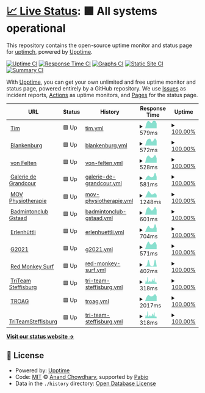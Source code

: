 # [📈 Live Status](https://uptimch.github.io/uptim): <!--live status--> **🟩 All systems operational**

This repository contains the open-source uptime monitor and status page for [uptimch](https://uptimch.github.io/uptim), powered by [Upptime](https://github.com/upptime/upptime).

[![Uptime CI](https://github.com/uptimch/uptim/workflows/Uptime%20CI/badge.svg)](https://github.com/uptimch/uptim/actions?query=workflow%3A%22Uptime+CI%22)
[![Response Time CI](https://github.com/uptimch/uptim/workflows/Response%20Time%20CI/badge.svg)](https://github.com/uptimch/uptim/actions?query=workflow%3A%22Response+Time+CI%22)
[![Graphs CI](https://github.com/uptimch/uptim/workflows/Graphs%20CI/badge.svg)](https://github.com/uptimch/uptim/actions?query=workflow%3A%22Graphs+CI%22)
[![Static Site CI](https://github.com/uptimch/uptim/workflows/Static%20Site%20CI/badge.svg)](https://github.com/uptimch/uptim/actions?query=workflow%3A%22Static+Site+CI%22)
[![Summary CI](https://github.com/uptimch/uptim/workflows/Summary%20CI/badge.svg)](https://github.com/uptimch/uptim/actions?query=workflow%3A%22Summary+CI%22)

With [Upptime](https://upptime.js.org), you can get your own unlimited and free uptime monitor and status page, powered entirely by a GitHub repository. We use [Issues](https://github.com/uptimch/uptim/issues) as incident reports, [Actions](https://github.com/uptimch/uptim/actions) as uptime monitors, and [Pages](https://uptimch.github.io/uptim) for the status page.

<!--start: status pages-->
<!-- This summary is generated by Upptime (https://github.com/upptime/upptime) -->
<!-- Do not edit this manually, your changes will be overwritten -->
<!-- prettier-ignore -->
| URL | Status | History | Response Time | Uptime |
| --- | ------ | ------- | ------------- | ------ |
| <img alt="" src="https://icons.duckduckgo.com/ip3/www.timvonfelten.ch.ico" height="13"> [Tim](https://www.timvonfelten.ch) | 🟩 Up | [tim.yml](https://github.com/uptimch/uptim/commits/HEAD/history/tim.yml) | <details><summary><img alt="Response time graph" src="./graphs/tim/response-time-week.png" height="20"> 579ms</summary><br><a href="https://uptimch.github.io/uptim/history/tim"><img alt="Response time 787" src="https://img.shields.io/endpoint?url=https%3A%2F%2Fraw.githubusercontent.com%2Fuptimch%2Fuptim%2FHEAD%2Fapi%2Ftim%2Fresponse-time.json"></a><br><a href="https://uptimch.github.io/uptim/history/tim"><img alt="24-hour response time 429" src="https://img.shields.io/endpoint?url=https%3A%2F%2Fraw.githubusercontent.com%2Fuptimch%2Fuptim%2FHEAD%2Fapi%2Ftim%2Fresponse-time-day.json"></a><br><a href="https://uptimch.github.io/uptim/history/tim"><img alt="7-day response time 579" src="https://img.shields.io/endpoint?url=https%3A%2F%2Fraw.githubusercontent.com%2Fuptimch%2Fuptim%2FHEAD%2Fapi%2Ftim%2Fresponse-time-week.json"></a><br><a href="https://uptimch.github.io/uptim/history/tim"><img alt="30-day response time 1172" src="https://img.shields.io/endpoint?url=https%3A%2F%2Fraw.githubusercontent.com%2Fuptimch%2Fuptim%2FHEAD%2Fapi%2Ftim%2Fresponse-time-month.json"></a><br><a href="https://uptimch.github.io/uptim/history/tim"><img alt="1-year response time 787" src="https://img.shields.io/endpoint?url=https%3A%2F%2Fraw.githubusercontent.com%2Fuptimch%2Fuptim%2FHEAD%2Fapi%2Ftim%2Fresponse-time-year.json"></a></details> | <details><summary><a href="https://uptimch.github.io/uptim/history/tim">100.00%</a></summary><a href="https://uptimch.github.io/uptim/history/tim"><img alt="All-time uptime 99.54%" src="https://img.shields.io/endpoint?url=https%3A%2F%2Fraw.githubusercontent.com%2Fuptimch%2Fuptim%2FHEAD%2Fapi%2Ftim%2Fuptime.json"></a><br><a href="https://uptimch.github.io/uptim/history/tim"><img alt="24-hour uptime 100.00%" src="https://img.shields.io/endpoint?url=https%3A%2F%2Fraw.githubusercontent.com%2Fuptimch%2Fuptim%2FHEAD%2Fapi%2Ftim%2Fuptime-day.json"></a><br><a href="https://uptimch.github.io/uptim/history/tim"><img alt="7-day uptime 100.00%" src="https://img.shields.io/endpoint?url=https%3A%2F%2Fraw.githubusercontent.com%2Fuptimch%2Fuptim%2FHEAD%2Fapi%2Ftim%2Fuptime-week.json"></a><br><a href="https://uptimch.github.io/uptim/history/tim"><img alt="30-day uptime 98.33%" src="https://img.shields.io/endpoint?url=https%3A%2F%2Fraw.githubusercontent.com%2Fuptimch%2Fuptim%2FHEAD%2Fapi%2Ftim%2Fuptime-month.json"></a><br><a href="https://uptimch.github.io/uptim/history/tim"><img alt="1-year uptime 99.54%" src="https://img.shields.io/endpoint?url=https%3A%2F%2Fraw.githubusercontent.com%2Fuptimch%2Fuptim%2FHEAD%2Fapi%2Ftim%2Fuptime-year.json"></a></details>
| <img alt="" src="https://icons.duckduckgo.com/ip3/blankenburg.ch.ico" height="13"> [Blankenburg](https://blankenburg.ch) | 🟩 Up | [blankenburg.yml](https://github.com/uptimch/uptim/commits/HEAD/history/blankenburg.yml) | <details><summary><img alt="Response time graph" src="./graphs/blankenburg/response-time-week.png" height="20"> 572ms</summary><br><a href="https://uptimch.github.io/uptim/history/blankenburg"><img alt="Response time 646" src="https://img.shields.io/endpoint?url=https%3A%2F%2Fraw.githubusercontent.com%2Fuptimch%2Fuptim%2FHEAD%2Fapi%2Fblankenburg%2Fresponse-time.json"></a><br><a href="https://uptimch.github.io/uptim/history/blankenburg"><img alt="24-hour response time 497" src="https://img.shields.io/endpoint?url=https%3A%2F%2Fraw.githubusercontent.com%2Fuptimch%2Fuptim%2FHEAD%2Fapi%2Fblankenburg%2Fresponse-time-day.json"></a><br><a href="https://uptimch.github.io/uptim/history/blankenburg"><img alt="7-day response time 572" src="https://img.shields.io/endpoint?url=https%3A%2F%2Fraw.githubusercontent.com%2Fuptimch%2Fuptim%2FHEAD%2Fapi%2Fblankenburg%2Fresponse-time-week.json"></a><br><a href="https://uptimch.github.io/uptim/history/blankenburg"><img alt="30-day response time 797" src="https://img.shields.io/endpoint?url=https%3A%2F%2Fraw.githubusercontent.com%2Fuptimch%2Fuptim%2FHEAD%2Fapi%2Fblankenburg%2Fresponse-time-month.json"></a><br><a href="https://uptimch.github.io/uptim/history/blankenburg"><img alt="1-year response time 646" src="https://img.shields.io/endpoint?url=https%3A%2F%2Fraw.githubusercontent.com%2Fuptimch%2Fuptim%2FHEAD%2Fapi%2Fblankenburg%2Fresponse-time-year.json"></a></details> | <details><summary><a href="https://uptimch.github.io/uptim/history/blankenburg">100.00%</a></summary><a href="https://uptimch.github.io/uptim/history/blankenburg"><img alt="All-time uptime 99.55%" src="https://img.shields.io/endpoint?url=https%3A%2F%2Fraw.githubusercontent.com%2Fuptimch%2Fuptim%2FHEAD%2Fapi%2Fblankenburg%2Fuptime.json"></a><br><a href="https://uptimch.github.io/uptim/history/blankenburg"><img alt="24-hour uptime 100.00%" src="https://img.shields.io/endpoint?url=https%3A%2F%2Fraw.githubusercontent.com%2Fuptimch%2Fuptim%2FHEAD%2Fapi%2Fblankenburg%2Fuptime-day.json"></a><br><a href="https://uptimch.github.io/uptim/history/blankenburg"><img alt="7-day uptime 100.00%" src="https://img.shields.io/endpoint?url=https%3A%2F%2Fraw.githubusercontent.com%2Fuptimch%2Fuptim%2FHEAD%2Fapi%2Fblankenburg%2Fuptime-week.json"></a><br><a href="https://uptimch.github.io/uptim/history/blankenburg"><img alt="30-day uptime 98.33%" src="https://img.shields.io/endpoint?url=https%3A%2F%2Fraw.githubusercontent.com%2Fuptimch%2Fuptim%2FHEAD%2Fapi%2Fblankenburg%2Fuptime-month.json"></a><br><a href="https://uptimch.github.io/uptim/history/blankenburg"><img alt="1-year uptime 99.55%" src="https://img.shields.io/endpoint?url=https%3A%2F%2Fraw.githubusercontent.com%2Fuptimch%2Fuptim%2FHEAD%2Fapi%2Fblankenburg%2Fuptime-year.json"></a></details>
| <img alt="" src="https://icons.duckduckgo.com/ip3/vonfelten.ch.ico" height="13"> [von Felten](https://vonfelten.ch) | 🟩 Up | [von-felten.yml](https://github.com/uptimch/uptim/commits/HEAD/history/von-felten.yml) | <details><summary><img alt="Response time graph" src="./graphs/von-felten/response-time-week.png" height="20"> 528ms</summary><br><a href="https://uptimch.github.io/uptim/history/von-felten"><img alt="Response time 685" src="https://img.shields.io/endpoint?url=https%3A%2F%2Fraw.githubusercontent.com%2Fuptimch%2Fuptim%2FHEAD%2Fapi%2Fvon-felten%2Fresponse-time.json"></a><br><a href="https://uptimch.github.io/uptim/history/von-felten"><img alt="24-hour response time 403" src="https://img.shields.io/endpoint?url=https%3A%2F%2Fraw.githubusercontent.com%2Fuptimch%2Fuptim%2FHEAD%2Fapi%2Fvon-felten%2Fresponse-time-day.json"></a><br><a href="https://uptimch.github.io/uptim/history/von-felten"><img alt="7-day response time 528" src="https://img.shields.io/endpoint?url=https%3A%2F%2Fraw.githubusercontent.com%2Fuptimch%2Fuptim%2FHEAD%2Fapi%2Fvon-felten%2Fresponse-time-week.json"></a><br><a href="https://uptimch.github.io/uptim/history/von-felten"><img alt="30-day response time 975" src="https://img.shields.io/endpoint?url=https%3A%2F%2Fraw.githubusercontent.com%2Fuptimch%2Fuptim%2FHEAD%2Fapi%2Fvon-felten%2Fresponse-time-month.json"></a><br><a href="https://uptimch.github.io/uptim/history/von-felten"><img alt="1-year response time 685" src="https://img.shields.io/endpoint?url=https%3A%2F%2Fraw.githubusercontent.com%2Fuptimch%2Fuptim%2FHEAD%2Fapi%2Fvon-felten%2Fresponse-time-year.json"></a></details> | <details><summary><a href="https://uptimch.github.io/uptim/history/von-felten">100.00%</a></summary><a href="https://uptimch.github.io/uptim/history/von-felten"><img alt="All-time uptime 99.55%" src="https://img.shields.io/endpoint?url=https%3A%2F%2Fraw.githubusercontent.com%2Fuptimch%2Fuptim%2FHEAD%2Fapi%2Fvon-felten%2Fuptime.json"></a><br><a href="https://uptimch.github.io/uptim/history/von-felten"><img alt="24-hour uptime 100.00%" src="https://img.shields.io/endpoint?url=https%3A%2F%2Fraw.githubusercontent.com%2Fuptimch%2Fuptim%2FHEAD%2Fapi%2Fvon-felten%2Fuptime-day.json"></a><br><a href="https://uptimch.github.io/uptim/history/von-felten"><img alt="7-day uptime 100.00%" src="https://img.shields.io/endpoint?url=https%3A%2F%2Fraw.githubusercontent.com%2Fuptimch%2Fuptim%2FHEAD%2Fapi%2Fvon-felten%2Fuptime-week.json"></a><br><a href="https://uptimch.github.io/uptim/history/von-felten"><img alt="30-day uptime 98.37%" src="https://img.shields.io/endpoint?url=https%3A%2F%2Fraw.githubusercontent.com%2Fuptimch%2Fuptim%2FHEAD%2Fapi%2Fvon-felten%2Fuptime-month.json"></a><br><a href="https://uptimch.github.io/uptim/history/von-felten"><img alt="1-year uptime 99.55%" src="https://img.shields.io/endpoint?url=https%3A%2F%2Fraw.githubusercontent.com%2Fuptimch%2Fuptim%2FHEAD%2Fapi%2Fvon-felten%2Fuptime-year.json"></a></details>
| <img alt="" src="https://icons.duckduckgo.com/ip3/www.galerie-de-grandcour.ch.ico" height="13"> [Galerie de Grandcour](https://www.galerie-de-grandcour.ch/) | 🟩 Up | [galerie-de-grandcour.yml](https://github.com/uptimch/uptim/commits/HEAD/history/galerie-de-grandcour.yml) | <details><summary><img alt="Response time graph" src="./graphs/galerie-de-grandcour/response-time-week.png" height="20"> 581ms</summary><br><a href="https://uptimch.github.io/uptim/history/galerie-de-grandcour"><img alt="Response time 666" src="https://img.shields.io/endpoint?url=https%3A%2F%2Fraw.githubusercontent.com%2Fuptimch%2Fuptim%2FHEAD%2Fapi%2Fgalerie-de-grandcour%2Fresponse-time.json"></a><br><a href="https://uptimch.github.io/uptim/history/galerie-de-grandcour"><img alt="24-hour response time 450" src="https://img.shields.io/endpoint?url=https%3A%2F%2Fraw.githubusercontent.com%2Fuptimch%2Fuptim%2FHEAD%2Fapi%2Fgalerie-de-grandcour%2Fresponse-time-day.json"></a><br><a href="https://uptimch.github.io/uptim/history/galerie-de-grandcour"><img alt="7-day response time 581" src="https://img.shields.io/endpoint?url=https%3A%2F%2Fraw.githubusercontent.com%2Fuptimch%2Fuptim%2FHEAD%2Fapi%2Fgalerie-de-grandcour%2Fresponse-time-week.json"></a><br><a href="https://uptimch.github.io/uptim/history/galerie-de-grandcour"><img alt="30-day response time 885" src="https://img.shields.io/endpoint?url=https%3A%2F%2Fraw.githubusercontent.com%2Fuptimch%2Fuptim%2FHEAD%2Fapi%2Fgalerie-de-grandcour%2Fresponse-time-month.json"></a><br><a href="https://uptimch.github.io/uptim/history/galerie-de-grandcour"><img alt="1-year response time 666" src="https://img.shields.io/endpoint?url=https%3A%2F%2Fraw.githubusercontent.com%2Fuptimch%2Fuptim%2FHEAD%2Fapi%2Fgalerie-de-grandcour%2Fresponse-time-year.json"></a></details> | <details><summary><a href="https://uptimch.github.io/uptim/history/galerie-de-grandcour">100.00%</a></summary><a href="https://uptimch.github.io/uptim/history/galerie-de-grandcour"><img alt="All-time uptime 99.55%" src="https://img.shields.io/endpoint?url=https%3A%2F%2Fraw.githubusercontent.com%2Fuptimch%2Fuptim%2FHEAD%2Fapi%2Fgalerie-de-grandcour%2Fuptime.json"></a><br><a href="https://uptimch.github.io/uptim/history/galerie-de-grandcour"><img alt="24-hour uptime 100.00%" src="https://img.shields.io/endpoint?url=https%3A%2F%2Fraw.githubusercontent.com%2Fuptimch%2Fuptim%2FHEAD%2Fapi%2Fgalerie-de-grandcour%2Fuptime-day.json"></a><br><a href="https://uptimch.github.io/uptim/history/galerie-de-grandcour"><img alt="7-day uptime 100.00%" src="https://img.shields.io/endpoint?url=https%3A%2F%2Fraw.githubusercontent.com%2Fuptimch%2Fuptim%2FHEAD%2Fapi%2Fgalerie-de-grandcour%2Fuptime-week.json"></a><br><a href="https://uptimch.github.io/uptim/history/galerie-de-grandcour"><img alt="30-day uptime 98.34%" src="https://img.shields.io/endpoint?url=https%3A%2F%2Fraw.githubusercontent.com%2Fuptimch%2Fuptim%2FHEAD%2Fapi%2Fgalerie-de-grandcour%2Fuptime-month.json"></a><br><a href="https://uptimch.github.io/uptim/history/galerie-de-grandcour"><img alt="1-year uptime 99.55%" src="https://img.shields.io/endpoint?url=https%3A%2F%2Fraw.githubusercontent.com%2Fuptimch%2Fuptim%2FHEAD%2Fapi%2Fgalerie-de-grandcour%2Fuptime-year.json"></a></details>
| <img alt="" src="https://icons.duckduckgo.com/ip3/movphysio.ch.ico" height="13"> [MOV Physiotherapie](https://movphysio.ch) | 🟩 Up | [mov-physiotherapie.yml](https://github.com/uptimch/uptim/commits/HEAD/history/mov-physiotherapie.yml) | <details><summary><img alt="Response time graph" src="./graphs/mov-physiotherapie/response-time-week.png" height="20"> 1248ms</summary><br><a href="https://uptimch.github.io/uptim/history/mov-physiotherapie"><img alt="Response time 1174" src="https://img.shields.io/endpoint?url=https%3A%2F%2Fraw.githubusercontent.com%2Fuptimch%2Fuptim%2FHEAD%2Fapi%2Fmov-physiotherapie%2Fresponse-time.json"></a><br><a href="https://uptimch.github.io/uptim/history/mov-physiotherapie"><img alt="24-hour response time 785" src="https://img.shields.io/endpoint?url=https%3A%2F%2Fraw.githubusercontent.com%2Fuptimch%2Fuptim%2FHEAD%2Fapi%2Fmov-physiotherapie%2Fresponse-time-day.json"></a><br><a href="https://uptimch.github.io/uptim/history/mov-physiotherapie"><img alt="7-day response time 1248" src="https://img.shields.io/endpoint?url=https%3A%2F%2Fraw.githubusercontent.com%2Fuptimch%2Fuptim%2FHEAD%2Fapi%2Fmov-physiotherapie%2Fresponse-time-week.json"></a><br><a href="https://uptimch.github.io/uptim/history/mov-physiotherapie"><img alt="30-day response time 1195" src="https://img.shields.io/endpoint?url=https%3A%2F%2Fraw.githubusercontent.com%2Fuptimch%2Fuptim%2FHEAD%2Fapi%2Fmov-physiotherapie%2Fresponse-time-month.json"></a><br><a href="https://uptimch.github.io/uptim/history/mov-physiotherapie"><img alt="1-year response time 1174" src="https://img.shields.io/endpoint?url=https%3A%2F%2Fraw.githubusercontent.com%2Fuptimch%2Fuptim%2FHEAD%2Fapi%2Fmov-physiotherapie%2Fresponse-time-year.json"></a></details> | <details><summary><a href="https://uptimch.github.io/uptim/history/mov-physiotherapie">100.00%</a></summary><a href="https://uptimch.github.io/uptim/history/mov-physiotherapie"><img alt="All-time uptime 99.98%" src="https://img.shields.io/endpoint?url=https%3A%2F%2Fraw.githubusercontent.com%2Fuptimch%2Fuptim%2FHEAD%2Fapi%2Fmov-physiotherapie%2Fuptime.json"></a><br><a href="https://uptimch.github.io/uptim/history/mov-physiotherapie"><img alt="24-hour uptime 100.00%" src="https://img.shields.io/endpoint?url=https%3A%2F%2Fraw.githubusercontent.com%2Fuptimch%2Fuptim%2FHEAD%2Fapi%2Fmov-physiotherapie%2Fuptime-day.json"></a><br><a href="https://uptimch.github.io/uptim/history/mov-physiotherapie"><img alt="7-day uptime 100.00%" src="https://img.shields.io/endpoint?url=https%3A%2F%2Fraw.githubusercontent.com%2Fuptimch%2Fuptim%2FHEAD%2Fapi%2Fmov-physiotherapie%2Fuptime-week.json"></a><br><a href="https://uptimch.github.io/uptim/history/mov-physiotherapie"><img alt="30-day uptime 100.00%" src="https://img.shields.io/endpoint?url=https%3A%2F%2Fraw.githubusercontent.com%2Fuptimch%2Fuptim%2FHEAD%2Fapi%2Fmov-physiotherapie%2Fuptime-month.json"></a><br><a href="https://uptimch.github.io/uptim/history/mov-physiotherapie"><img alt="1-year uptime 99.98%" src="https://img.shields.io/endpoint?url=https%3A%2F%2Fraw.githubusercontent.com%2Fuptimch%2Fuptim%2FHEAD%2Fapi%2Fmov-physiotherapie%2Fuptime-year.json"></a></details>
| <img alt="" src="https://icons.duckduckgo.com/ip3/www.badmintonclubgstaad.ch.ico" height="13"> [Badmintonclub Gstaad](https://www.badmintonclubgstaad.ch/) | 🟩 Up | [badmintonclub-gstaad.yml](https://github.com/uptimch/uptim/commits/HEAD/history/badmintonclub-gstaad.yml) | <details><summary><img alt="Response time graph" src="./graphs/badmintonclub-gstaad/response-time-week.png" height="20"> 601ms</summary><br><a href="https://uptimch.github.io/uptim/history/badmintonclub-gstaad"><img alt="Response time 731" src="https://img.shields.io/endpoint?url=https%3A%2F%2Fraw.githubusercontent.com%2Fuptimch%2Fuptim%2FHEAD%2Fapi%2Fbadmintonclub-gstaad%2Fresponse-time.json"></a><br><a href="https://uptimch.github.io/uptim/history/badmintonclub-gstaad"><img alt="24-hour response time 487" src="https://img.shields.io/endpoint?url=https%3A%2F%2Fraw.githubusercontent.com%2Fuptimch%2Fuptim%2FHEAD%2Fapi%2Fbadmintonclub-gstaad%2Fresponse-time-day.json"></a><br><a href="https://uptimch.github.io/uptim/history/badmintonclub-gstaad"><img alt="7-day response time 601" src="https://img.shields.io/endpoint?url=https%3A%2F%2Fraw.githubusercontent.com%2Fuptimch%2Fuptim%2FHEAD%2Fapi%2Fbadmintonclub-gstaad%2Fresponse-time-week.json"></a><br><a href="https://uptimch.github.io/uptim/history/badmintonclub-gstaad"><img alt="30-day response time 980" src="https://img.shields.io/endpoint?url=https%3A%2F%2Fraw.githubusercontent.com%2Fuptimch%2Fuptim%2FHEAD%2Fapi%2Fbadmintonclub-gstaad%2Fresponse-time-month.json"></a><br><a href="https://uptimch.github.io/uptim/history/badmintonclub-gstaad"><img alt="1-year response time 731" src="https://img.shields.io/endpoint?url=https%3A%2F%2Fraw.githubusercontent.com%2Fuptimch%2Fuptim%2FHEAD%2Fapi%2Fbadmintonclub-gstaad%2Fresponse-time-year.json"></a></details> | <details><summary><a href="https://uptimch.github.io/uptim/history/badmintonclub-gstaad">100.00%</a></summary><a href="https://uptimch.github.io/uptim/history/badmintonclub-gstaad"><img alt="All-time uptime 99.54%" src="https://img.shields.io/endpoint?url=https%3A%2F%2Fraw.githubusercontent.com%2Fuptimch%2Fuptim%2FHEAD%2Fapi%2Fbadmintonclub-gstaad%2Fuptime.json"></a><br><a href="https://uptimch.github.io/uptim/history/badmintonclub-gstaad"><img alt="24-hour uptime 100.00%" src="https://img.shields.io/endpoint?url=https%3A%2F%2Fraw.githubusercontent.com%2Fuptimch%2Fuptim%2FHEAD%2Fapi%2Fbadmintonclub-gstaad%2Fuptime-day.json"></a><br><a href="https://uptimch.github.io/uptim/history/badmintonclub-gstaad"><img alt="7-day uptime 100.00%" src="https://img.shields.io/endpoint?url=https%3A%2F%2Fraw.githubusercontent.com%2Fuptimch%2Fuptim%2FHEAD%2Fapi%2Fbadmintonclub-gstaad%2Fuptime-week.json"></a><br><a href="https://uptimch.github.io/uptim/history/badmintonclub-gstaad"><img alt="30-day uptime 98.30%" src="https://img.shields.io/endpoint?url=https%3A%2F%2Fraw.githubusercontent.com%2Fuptimch%2Fuptim%2FHEAD%2Fapi%2Fbadmintonclub-gstaad%2Fuptime-month.json"></a><br><a href="https://uptimch.github.io/uptim/history/badmintonclub-gstaad"><img alt="1-year uptime 99.54%" src="https://img.shields.io/endpoint?url=https%3A%2F%2Fraw.githubusercontent.com%2Fuptimch%2Fuptim%2FHEAD%2Fapi%2Fbadmintonclub-gstaad%2Fuptime-year.json"></a></details>
| <img alt="" src="https://icons.duckduckgo.com/ip3/www.erlenhuettli.ch.ico" height="13"> [Erlenhüttli](https://www.erlenhuettli.ch/de) | 🟩 Up | [erlenhuettli.yml](https://github.com/uptimch/uptim/commits/HEAD/history/erlenhuettli.yml) | <details><summary><img alt="Response time graph" src="./graphs/erlenhuettli/response-time-week.png" height="20"> 704ms</summary><br><a href="https://uptimch.github.io/uptim/history/erlenhuettli"><img alt="Response time 883" src="https://img.shields.io/endpoint?url=https%3A%2F%2Fraw.githubusercontent.com%2Fuptimch%2Fuptim%2FHEAD%2Fapi%2Ferlenhuettli%2Fresponse-time.json"></a><br><a href="https://uptimch.github.io/uptim/history/erlenhuettli"><img alt="24-hour response time 526" src="https://img.shields.io/endpoint?url=https%3A%2F%2Fraw.githubusercontent.com%2Fuptimch%2Fuptim%2FHEAD%2Fapi%2Ferlenhuettli%2Fresponse-time-day.json"></a><br><a href="https://uptimch.github.io/uptim/history/erlenhuettli"><img alt="7-day response time 704" src="https://img.shields.io/endpoint?url=https%3A%2F%2Fraw.githubusercontent.com%2Fuptimch%2Fuptim%2FHEAD%2Fapi%2Ferlenhuettli%2Fresponse-time-week.json"></a><br><a href="https://uptimch.github.io/uptim/history/erlenhuettli"><img alt="30-day response time 1148" src="https://img.shields.io/endpoint?url=https%3A%2F%2Fraw.githubusercontent.com%2Fuptimch%2Fuptim%2FHEAD%2Fapi%2Ferlenhuettli%2Fresponse-time-month.json"></a><br><a href="https://uptimch.github.io/uptim/history/erlenhuettli"><img alt="1-year response time 883" src="https://img.shields.io/endpoint?url=https%3A%2F%2Fraw.githubusercontent.com%2Fuptimch%2Fuptim%2FHEAD%2Fapi%2Ferlenhuettli%2Fresponse-time-year.json"></a></details> | <details><summary><a href="https://uptimch.github.io/uptim/history/erlenhuettli">100.00%</a></summary><a href="https://uptimch.github.io/uptim/history/erlenhuettli"><img alt="All-time uptime 99.54%" src="https://img.shields.io/endpoint?url=https%3A%2F%2Fraw.githubusercontent.com%2Fuptimch%2Fuptim%2FHEAD%2Fapi%2Ferlenhuettli%2Fuptime.json"></a><br><a href="https://uptimch.github.io/uptim/history/erlenhuettli"><img alt="24-hour uptime 100.00%" src="https://img.shields.io/endpoint?url=https%3A%2F%2Fraw.githubusercontent.com%2Fuptimch%2Fuptim%2FHEAD%2Fapi%2Ferlenhuettli%2Fuptime-day.json"></a><br><a href="https://uptimch.github.io/uptim/history/erlenhuettli"><img alt="7-day uptime 100.00%" src="https://img.shields.io/endpoint?url=https%3A%2F%2Fraw.githubusercontent.com%2Fuptimch%2Fuptim%2FHEAD%2Fapi%2Ferlenhuettli%2Fuptime-week.json"></a><br><a href="https://uptimch.github.io/uptim/history/erlenhuettli"><img alt="30-day uptime 98.30%" src="https://img.shields.io/endpoint?url=https%3A%2F%2Fraw.githubusercontent.com%2Fuptimch%2Fuptim%2FHEAD%2Fapi%2Ferlenhuettli%2Fuptime-month.json"></a><br><a href="https://uptimch.github.io/uptim/history/erlenhuettli"><img alt="1-year uptime 99.54%" src="https://img.shields.io/endpoint?url=https%3A%2F%2Fraw.githubusercontent.com%2Fuptimch%2Fuptim%2FHEAD%2Fapi%2Ferlenhuettli%2Fuptime-year.json"></a></details>
| <img alt="" src="https://icons.duckduckgo.com/ip3/g2021.ch.ico" height="13"> [G2021](https://g2021.ch/) | 🟩 Up | [g2021.yml](https://github.com/uptimch/uptim/commits/HEAD/history/g2021.yml) | <details><summary><img alt="Response time graph" src="./graphs/g2021/response-time-week.png" height="20"> 571ms</summary><br><a href="https://uptimch.github.io/uptim/history/g2021"><img alt="Response time 724" src="https://img.shields.io/endpoint?url=https%3A%2F%2Fraw.githubusercontent.com%2Fuptimch%2Fuptim%2FHEAD%2Fapi%2Fg2021%2Fresponse-time.json"></a><br><a href="https://uptimch.github.io/uptim/history/g2021"><img alt="24-hour response time 422" src="https://img.shields.io/endpoint?url=https%3A%2F%2Fraw.githubusercontent.com%2Fuptimch%2Fuptim%2FHEAD%2Fapi%2Fg2021%2Fresponse-time-day.json"></a><br><a href="https://uptimch.github.io/uptim/history/g2021"><img alt="7-day response time 571" src="https://img.shields.io/endpoint?url=https%3A%2F%2Fraw.githubusercontent.com%2Fuptimch%2Fuptim%2FHEAD%2Fapi%2Fg2021%2Fresponse-time-week.json"></a><br><a href="https://uptimch.github.io/uptim/history/g2021"><img alt="30-day response time 955" src="https://img.shields.io/endpoint?url=https%3A%2F%2Fraw.githubusercontent.com%2Fuptimch%2Fuptim%2FHEAD%2Fapi%2Fg2021%2Fresponse-time-month.json"></a><br><a href="https://uptimch.github.io/uptim/history/g2021"><img alt="1-year response time 724" src="https://img.shields.io/endpoint?url=https%3A%2F%2Fraw.githubusercontent.com%2Fuptimch%2Fuptim%2FHEAD%2Fapi%2Fg2021%2Fresponse-time-year.json"></a></details> | <details><summary><a href="https://uptimch.github.io/uptim/history/g2021">100.00%</a></summary><a href="https://uptimch.github.io/uptim/history/g2021"><img alt="All-time uptime 99.54%" src="https://img.shields.io/endpoint?url=https%3A%2F%2Fraw.githubusercontent.com%2Fuptimch%2Fuptim%2FHEAD%2Fapi%2Fg2021%2Fuptime.json"></a><br><a href="https://uptimch.github.io/uptim/history/g2021"><img alt="24-hour uptime 100.00%" src="https://img.shields.io/endpoint?url=https%3A%2F%2Fraw.githubusercontent.com%2Fuptimch%2Fuptim%2FHEAD%2Fapi%2Fg2021%2Fuptime-day.json"></a><br><a href="https://uptimch.github.io/uptim/history/g2021"><img alt="7-day uptime 100.00%" src="https://img.shields.io/endpoint?url=https%3A%2F%2Fraw.githubusercontent.com%2Fuptimch%2Fuptim%2FHEAD%2Fapi%2Fg2021%2Fuptime-week.json"></a><br><a href="https://uptimch.github.io/uptim/history/g2021"><img alt="30-day uptime 98.31%" src="https://img.shields.io/endpoint?url=https%3A%2F%2Fraw.githubusercontent.com%2Fuptimch%2Fuptim%2FHEAD%2Fapi%2Fg2021%2Fuptime-month.json"></a><br><a href="https://uptimch.github.io/uptim/history/g2021"><img alt="1-year uptime 99.54%" src="https://img.shields.io/endpoint?url=https%3A%2F%2Fraw.githubusercontent.com%2Fuptimch%2Fuptim%2FHEAD%2Fapi%2Fg2021%2Fuptime-year.json"></a></details>
| <img alt="" src="https://icons.duckduckgo.com/ip3/redmonkeysurf.wixsite.com.ico" height="13"> [Red Monkey Surf](https://redmonkeysurf.wixsite.com/red-monkey-surf) | 🟩 Up | [red-monkey-surf.yml](https://github.com/uptimch/uptim/commits/HEAD/history/red-monkey-surf.yml) | <details><summary><img alt="Response time graph" src="./graphs/red-monkey-surf/response-time-week.png" height="20"> 402ms</summary><br><a href="https://uptimch.github.io/uptim/history/red-monkey-surf"><img alt="Response time 361" src="https://img.shields.io/endpoint?url=https%3A%2F%2Fraw.githubusercontent.com%2Fuptimch%2Fuptim%2FHEAD%2Fapi%2Fred-monkey-surf%2Fresponse-time.json"></a><br><a href="https://uptimch.github.io/uptim/history/red-monkey-surf"><img alt="24-hour response time 77" src="https://img.shields.io/endpoint?url=https%3A%2F%2Fraw.githubusercontent.com%2Fuptimch%2Fuptim%2FHEAD%2Fapi%2Fred-monkey-surf%2Fresponse-time-day.json"></a><br><a href="https://uptimch.github.io/uptim/history/red-monkey-surf"><img alt="7-day response time 402" src="https://img.shields.io/endpoint?url=https%3A%2F%2Fraw.githubusercontent.com%2Fuptimch%2Fuptim%2FHEAD%2Fapi%2Fred-monkey-surf%2Fresponse-time-week.json"></a><br><a href="https://uptimch.github.io/uptim/history/red-monkey-surf"><img alt="30-day response time 329" src="https://img.shields.io/endpoint?url=https%3A%2F%2Fraw.githubusercontent.com%2Fuptimch%2Fuptim%2FHEAD%2Fapi%2Fred-monkey-surf%2Fresponse-time-month.json"></a><br><a href="https://uptimch.github.io/uptim/history/red-monkey-surf"><img alt="1-year response time 361" src="https://img.shields.io/endpoint?url=https%3A%2F%2Fraw.githubusercontent.com%2Fuptimch%2Fuptim%2FHEAD%2Fapi%2Fred-monkey-surf%2Fresponse-time-year.json"></a></details> | <details><summary><a href="https://uptimch.github.io/uptim/history/red-monkey-surf">100.00%</a></summary><a href="https://uptimch.github.io/uptim/history/red-monkey-surf"><img alt="All-time uptime 99.99%" src="https://img.shields.io/endpoint?url=https%3A%2F%2Fraw.githubusercontent.com%2Fuptimch%2Fuptim%2FHEAD%2Fapi%2Fred-monkey-surf%2Fuptime.json"></a><br><a href="https://uptimch.github.io/uptim/history/red-monkey-surf"><img alt="24-hour uptime 100.00%" src="https://img.shields.io/endpoint?url=https%3A%2F%2Fraw.githubusercontent.com%2Fuptimch%2Fuptim%2FHEAD%2Fapi%2Fred-monkey-surf%2Fuptime-day.json"></a><br><a href="https://uptimch.github.io/uptim/history/red-monkey-surf"><img alt="7-day uptime 100.00%" src="https://img.shields.io/endpoint?url=https%3A%2F%2Fraw.githubusercontent.com%2Fuptimch%2Fuptim%2FHEAD%2Fapi%2Fred-monkey-surf%2Fuptime-week.json"></a><br><a href="https://uptimch.github.io/uptim/history/red-monkey-surf"><img alt="30-day uptime 99.95%" src="https://img.shields.io/endpoint?url=https%3A%2F%2Fraw.githubusercontent.com%2Fuptimch%2Fuptim%2FHEAD%2Fapi%2Fred-monkey-surf%2Fuptime-month.json"></a><br><a href="https://uptimch.github.io/uptim/history/red-monkey-surf"><img alt="1-year uptime 99.99%" src="https://img.shields.io/endpoint?url=https%3A%2F%2Fraw.githubusercontent.com%2Fuptimch%2Fuptim%2FHEAD%2Fapi%2Fred-monkey-surf%2Fuptime-year.json"></a></details>
| <img alt="" src="https://icons.duckduckgo.com/ip3/www.tristeffisburg.ch.ico" height="13"> [TriTeam Steffisburg](https://www.tristeffisburg.ch/) | 🟩 Up | [tri-team-steffisburg.yml](https://github.com/uptimch/uptim/commits/HEAD/history/tri-team-steffisburg.yml) | <details><summary><img alt="Response time graph" src="./graphs/tri-team-steffisburg/response-time-week.png" height="20"> 318ms</summary><br><a href="https://uptimch.github.io/uptim/history/tri-team-steffisburg"><img alt="Response time 311" src="https://img.shields.io/endpoint?url=https%3A%2F%2Fraw.githubusercontent.com%2Fuptimch%2Fuptim%2FHEAD%2Fapi%2Ftri-team-steffisburg%2Fresponse-time.json"></a><br><a href="https://uptimch.github.io/uptim/history/tri-team-steffisburg"><img alt="24-hour response time 157" src="https://img.shields.io/endpoint?url=https%3A%2F%2Fraw.githubusercontent.com%2Fuptimch%2Fuptim%2FHEAD%2Fapi%2Ftri-team-steffisburg%2Fresponse-time-day.json"></a><br><a href="https://uptimch.github.io/uptim/history/tri-team-steffisburg"><img alt="7-day response time 318" src="https://img.shields.io/endpoint?url=https%3A%2F%2Fraw.githubusercontent.com%2Fuptimch%2Fuptim%2FHEAD%2Fapi%2Ftri-team-steffisburg%2Fresponse-time-week.json"></a><br><a href="https://uptimch.github.io/uptim/history/tri-team-steffisburg"><img alt="30-day response time 306" src="https://img.shields.io/endpoint?url=https%3A%2F%2Fraw.githubusercontent.com%2Fuptimch%2Fuptim%2FHEAD%2Fapi%2Ftri-team-steffisburg%2Fresponse-time-month.json"></a><br><a href="https://uptimch.github.io/uptim/history/tri-team-steffisburg"><img alt="1-year response time 311" src="https://img.shields.io/endpoint?url=https%3A%2F%2Fraw.githubusercontent.com%2Fuptimch%2Fuptim%2FHEAD%2Fapi%2Ftri-team-steffisburg%2Fresponse-time-year.json"></a></details> | <details><summary><a href="https://uptimch.github.io/uptim/history/tri-team-steffisburg">100.00%</a></summary><a href="https://uptimch.github.io/uptim/history/tri-team-steffisburg"><img alt="All-time uptime 99.98%" src="https://img.shields.io/endpoint?url=https%3A%2F%2Fraw.githubusercontent.com%2Fuptimch%2Fuptim%2FHEAD%2Fapi%2Ftri-team-steffisburg%2Fuptime.json"></a><br><a href="https://uptimch.github.io/uptim/history/tri-team-steffisburg"><img alt="24-hour uptime 100.00%" src="https://img.shields.io/endpoint?url=https%3A%2F%2Fraw.githubusercontent.com%2Fuptimch%2Fuptim%2FHEAD%2Fapi%2Ftri-team-steffisburg%2Fuptime-day.json"></a><br><a href="https://uptimch.github.io/uptim/history/tri-team-steffisburg"><img alt="7-day uptime 100.00%" src="https://img.shields.io/endpoint?url=https%3A%2F%2Fraw.githubusercontent.com%2Fuptimch%2Fuptim%2FHEAD%2Fapi%2Ftri-team-steffisburg%2Fuptime-week.json"></a><br><a href="https://uptimch.github.io/uptim/history/tri-team-steffisburg"><img alt="30-day uptime 100.00%" src="https://img.shields.io/endpoint?url=https%3A%2F%2Fraw.githubusercontent.com%2Fuptimch%2Fuptim%2FHEAD%2Fapi%2Ftri-team-steffisburg%2Fuptime-month.json"></a><br><a href="https://uptimch.github.io/uptim/history/tri-team-steffisburg"><img alt="1-year uptime 99.98%" src="https://img.shields.io/endpoint?url=https%3A%2F%2Fraw.githubusercontent.com%2Fuptimch%2Fuptim%2FHEAD%2Fapi%2Ftri-team-steffisburg%2Fuptime-year.json"></a></details>
| <img alt="" src="https://icons.duckduckgo.com/ip3/troag.ch.ico" height="13"> [TROAG](https://troag.ch/) | 🟩 Up | [troag.yml](https://github.com/uptimch/uptim/commits/HEAD/history/troag.yml) | <details><summary><img alt="Response time graph" src="./graphs/troag/response-time-week.png" height="20"> 2017ms</summary><br><a href="https://uptimch.github.io/uptim/history/troag"><img alt="Response time 2165" src="https://img.shields.io/endpoint?url=https%3A%2F%2Fraw.githubusercontent.com%2Fuptimch%2Fuptim%2FHEAD%2Fapi%2Ftroag%2Fresponse-time.json"></a><br><a href="https://uptimch.github.io/uptim/history/troag"><img alt="24-hour response time 1807" src="https://img.shields.io/endpoint?url=https%3A%2F%2Fraw.githubusercontent.com%2Fuptimch%2Fuptim%2FHEAD%2Fapi%2Ftroag%2Fresponse-time-day.json"></a><br><a href="https://uptimch.github.io/uptim/history/troag"><img alt="7-day response time 2017" src="https://img.shields.io/endpoint?url=https%3A%2F%2Fraw.githubusercontent.com%2Fuptimch%2Fuptim%2FHEAD%2Fapi%2Ftroag%2Fresponse-time-week.json"></a><br><a href="https://uptimch.github.io/uptim/history/troag"><img alt="30-day response time 2096" src="https://img.shields.io/endpoint?url=https%3A%2F%2Fraw.githubusercontent.com%2Fuptimch%2Fuptim%2FHEAD%2Fapi%2Ftroag%2Fresponse-time-month.json"></a><br><a href="https://uptimch.github.io/uptim/history/troag"><img alt="1-year response time 2165" src="https://img.shields.io/endpoint?url=https%3A%2F%2Fraw.githubusercontent.com%2Fuptimch%2Fuptim%2FHEAD%2Fapi%2Ftroag%2Fresponse-time-year.json"></a></details> | <details><summary><a href="https://uptimch.github.io/uptim/history/troag">100.00%</a></summary><a href="https://uptimch.github.io/uptim/history/troag"><img alt="All-time uptime 99.99%" src="https://img.shields.io/endpoint?url=https%3A%2F%2Fraw.githubusercontent.com%2Fuptimch%2Fuptim%2FHEAD%2Fapi%2Ftroag%2Fuptime.json"></a><br><a href="https://uptimch.github.io/uptim/history/troag"><img alt="24-hour uptime 100.00%" src="https://img.shields.io/endpoint?url=https%3A%2F%2Fraw.githubusercontent.com%2Fuptimch%2Fuptim%2FHEAD%2Fapi%2Ftroag%2Fuptime-day.json"></a><br><a href="https://uptimch.github.io/uptim/history/troag"><img alt="7-day uptime 100.00%" src="https://img.shields.io/endpoint?url=https%3A%2F%2Fraw.githubusercontent.com%2Fuptimch%2Fuptim%2FHEAD%2Fapi%2Ftroag%2Fuptime-week.json"></a><br><a href="https://uptimch.github.io/uptim/history/troag"><img alt="30-day uptime 99.96%" src="https://img.shields.io/endpoint?url=https%3A%2F%2Fraw.githubusercontent.com%2Fuptimch%2Fuptim%2FHEAD%2Fapi%2Ftroag%2Fuptime-month.json"></a><br><a href="https://uptimch.github.io/uptim/history/troag"><img alt="1-year uptime 99.99%" src="https://img.shields.io/endpoint?url=https%3A%2F%2Fraw.githubusercontent.com%2Fuptimch%2Fuptim%2FHEAD%2Fapi%2Ftroag%2Fuptime-year.json"></a></details>
| <img alt="" src="https://icons.duckduckgo.com/ip3/www.tristeffisburg.ch.ico" height="13"> [TriTeamSteffisburg](https://www.tristeffisburg.ch/) | 🟩 Up | [tri-team-steffisburg.yml](https://github.com/uptimch/uptim/commits/HEAD/history/tri-team-steffisburg.yml) | <details><summary><img alt="Response time graph" src="./graphs/tri-team-steffisburg/response-time-week.png" height="20"> 318ms</summary><br><a href="https://uptimch.github.io/uptim/history/tri-team-steffisburg"><img alt="Response time 311" src="https://img.shields.io/endpoint?url=https%3A%2F%2Fraw.githubusercontent.com%2Fuptimch%2Fuptim%2FHEAD%2Fapi%2Ftri-team-steffisburg%2Fresponse-time.json"></a><br><a href="https://uptimch.github.io/uptim/history/tri-team-steffisburg"><img alt="24-hour response time 157" src="https://img.shields.io/endpoint?url=https%3A%2F%2Fraw.githubusercontent.com%2Fuptimch%2Fuptim%2FHEAD%2Fapi%2Ftri-team-steffisburg%2Fresponse-time-day.json"></a><br><a href="https://uptimch.github.io/uptim/history/tri-team-steffisburg"><img alt="7-day response time 318" src="https://img.shields.io/endpoint?url=https%3A%2F%2Fraw.githubusercontent.com%2Fuptimch%2Fuptim%2FHEAD%2Fapi%2Ftri-team-steffisburg%2Fresponse-time-week.json"></a><br><a href="https://uptimch.github.io/uptim/history/tri-team-steffisburg"><img alt="30-day response time 306" src="https://img.shields.io/endpoint?url=https%3A%2F%2Fraw.githubusercontent.com%2Fuptimch%2Fuptim%2FHEAD%2Fapi%2Ftri-team-steffisburg%2Fresponse-time-month.json"></a><br><a href="https://uptimch.github.io/uptim/history/tri-team-steffisburg"><img alt="1-year response time 311" src="https://img.shields.io/endpoint?url=https%3A%2F%2Fraw.githubusercontent.com%2Fuptimch%2Fuptim%2FHEAD%2Fapi%2Ftri-team-steffisburg%2Fresponse-time-year.json"></a></details> | <details><summary><a href="https://uptimch.github.io/uptim/history/tri-team-steffisburg">100.00%</a></summary><a href="https://uptimch.github.io/uptim/history/tri-team-steffisburg"><img alt="All-time uptime 99.98%" src="https://img.shields.io/endpoint?url=https%3A%2F%2Fraw.githubusercontent.com%2Fuptimch%2Fuptim%2FHEAD%2Fapi%2Ftri-team-steffisburg%2Fuptime.json"></a><br><a href="https://uptimch.github.io/uptim/history/tri-team-steffisburg"><img alt="24-hour uptime 100.00%" src="https://img.shields.io/endpoint?url=https%3A%2F%2Fraw.githubusercontent.com%2Fuptimch%2Fuptim%2FHEAD%2Fapi%2Ftri-team-steffisburg%2Fuptime-day.json"></a><br><a href="https://uptimch.github.io/uptim/history/tri-team-steffisburg"><img alt="7-day uptime 100.00%" src="https://img.shields.io/endpoint?url=https%3A%2F%2Fraw.githubusercontent.com%2Fuptimch%2Fuptim%2FHEAD%2Fapi%2Ftri-team-steffisburg%2Fuptime-week.json"></a><br><a href="https://uptimch.github.io/uptim/history/tri-team-steffisburg"><img alt="30-day uptime 100.00%" src="https://img.shields.io/endpoint?url=https%3A%2F%2Fraw.githubusercontent.com%2Fuptimch%2Fuptim%2FHEAD%2Fapi%2Ftri-team-steffisburg%2Fuptime-month.json"></a><br><a href="https://uptimch.github.io/uptim/history/tri-team-steffisburg"><img alt="1-year uptime 99.98%" src="https://img.shields.io/endpoint?url=https%3A%2F%2Fraw.githubusercontent.com%2Fuptimch%2Fuptim%2FHEAD%2Fapi%2Ftri-team-steffisburg%2Fuptime-year.json"></a></details>

<!--end: status pages-->

[**Visit our status website →**](https://uptimch.github.io/uptim)

## 📄 License

- Powered by: [Upptime](https://github.com/upptime/upptime)
- Code: [MIT](./LICENSE) © [Anand Chowdhary](https://anandchowdhary.com), supported by [Pabio](https://pabio.com)
- Data in the `./history` directory: [Open Database License](https://opendatacommons.org/licenses/odbl/1-0/)
